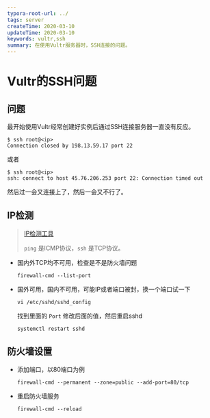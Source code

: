 ```yaml
---
typora-root-url: ../
tags: server
createTime: 2020-03-10
updateTime: 2020-03-10
keywords: vultr,ssh
summary: 在使用Vultr服务器时，SSH连接的问题。
---
```


# Vultr的SSH问题

## 问题

最开始使用Vultr经常创建好实例后通过SSH连接服务器一直没有反应。

```shell
$ ssh root@<ip>
Connection closed by 198.13.59.17 port 22
```

或者

```shell
$ ssh root@<ip>
ssh: connect to host 45.76.206.253 port 22: Connection timed out
```

然后过一会又连接上了，然后一会又不行了。

## IP检测

> [IP检测工具](https://www.toolsdaquan.com/ipcheck/) 
>
> `ping` 是ICMP协议，`ssh` 是TCP协议。

- 国内外TCP均不可用，检查是不是防火墙问题

  ```shell
  firewall-cmd --list-port
  ```

- 国外可用，国内不可用，可能IP或者端口被封，换一个端口试一下

  ```shell
  vi /etc/sshd/sshd_config
  ```

  找到里面的 `Port` 修改后面的值，然后重启sshd

  ```shell
  systemctl restart sshd
  ```

## 防火墙设置

- 添加端口，以80端口为例

  ```shell
  firewall-cmd --permanent --zone=public --add-port=80/tcp
  ```

- 重启防火墙服务

  ```shell
  firewall-cmd --reload
  ```